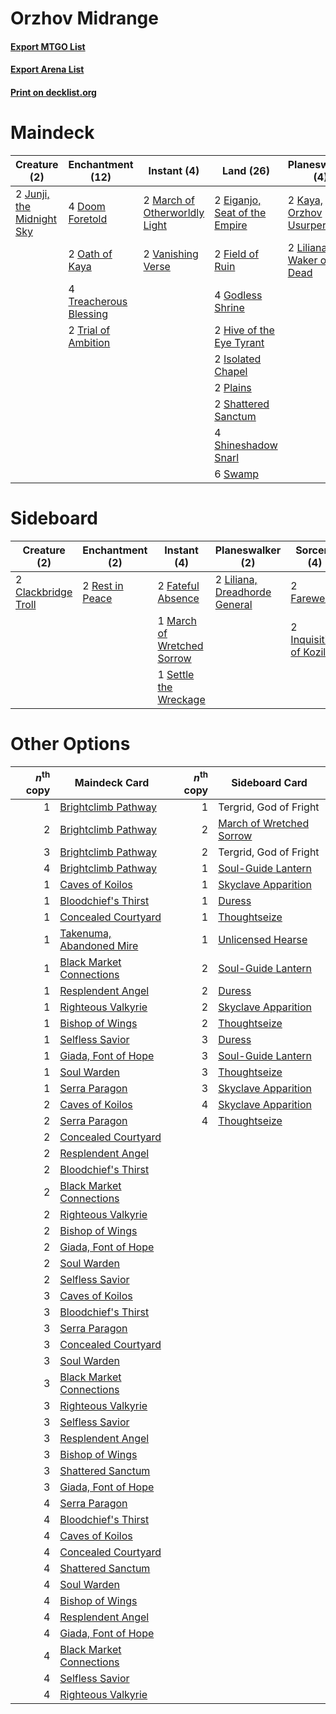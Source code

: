# Orzhov Midrange

#### [Export MTGO List](../collection/Orzhov%20Midrange/Orzhov%20Midrange.txt)
#### [Export Arena List](../collection/Orzhov%20Midrange/Orzhov%20Midrange_arena.txt)
#### [Print on decklist.org](http://decklist.org/?deckmain=2%09Divine%20Purge%0A4%09Doom%20Foretold%0A2%09Eiganjo,%20Seat%20of%20the%20Empire%0A2%09Field%20of%20Ruin%0A4%09Godless%20Shrine%0A2%09Hive%20of%20the%20Eye%20Tyrant%0A4%09Invoke%20Despair%0A2%09Isolated%20Chapel%0A2%09Junji,%20the%20Midnight%20Sky%0A2%09Kaya,%20Orzhov%20Usurper%0A2%09Liliana,%20Waker%20of%20the%20Dead%0A2%09March%20of%20Otherworldly%20Light%0A2%09Oath%20of%20Kaya%0A2%09Plains%0A2%09Shattered%20Sanctum%0A4%09Shineshadow%20Snarl%0A6%09Swamp%0A3%09Thoughtseize%0A4%09Treacherous%20Blessing%0A2%09Trial%20of%20Ambition%0A2%09Vanishing%20Verse%0A3%09Wrath%20of%20God&deckside=2%09Clackbridge%20Troll%0A1%09Divine%20Purge%0A2%09Farewell%0A2%09Fateful%20Absence%0A2%09Inquisition%20of%20Kozilek%0A2%09Liliana,%20Dreadhorde%20General%0A1%09March%20of%20Wretched%20Sorrow%0A2%09Rest%20in%20Peace%0A1%09Settle%20the%20Wreckage)
# Maindeck

|                                            Creature (2)                                            |                                        Enchantment (12)                                         |                                              Instant (4)                                               |                                               Land (26)                                                |                                           Planeswalker (4)                                            |                                       Sorcery (10)                                        | Unknown (2)  |
|----------------------------------------------------------------------------------------------------|-------------------------------------------------------------------------------------------------|--------------------------------------------------------------------------------------------------------|--------------------------------------------------------------------------------------------------------|-------------------------------------------------------------------------------------------------------|-------------------------------------------------------------------------------------------|--------------|
|2 [Junji, the Midnight Sky](http://gatherer.wizards.com/Pages/Card/Details.aspx?multiverseid=548400)|4 [Doom Foretold](http://gatherer.wizards.com/Pages/Card/Details.aspx?multiverseid=473149)       |2 [March of Otherworldly Light](http://gatherer.wizards.com/Pages/Card/Details.aspx?multiverseid=548321)|2 [Eiganjo, Seat of the Empire](http://gatherer.wizards.com/Pages/Card/Details.aspx?multiverseid=548581)|2 [Kaya, Orzhov Usurper](http://gatherer.wizards.com/Pages/Card/Details.aspx?multiverseid=460129)      |4 [Invoke Despair](http://gatherer.wizards.com/Pages/Card/Details.aspx?multiverseid=548399)|2 Divine Purge|
|                                                                                                    |2 [Oath of Kaya](http://gatherer.wizards.com/Pages/Card/Details.aspx?multiverseid=461136)        |2 [Vanishing Verse](http://gatherer.wizards.com/Pages/Card/Details.aspx?multiverseid=513736)            |2 [Field of Ruin](http://gatherer.wizards.com/Pages/Card/Details.aspx?multiverseid=435415)              |2 [Liliana, Waker of the Dead](http://gatherer.wizards.com/Pages/Card/Details.aspx?multiverseid=485431)|3 [Thoughtseize](http://gatherer.wizards.com/Pages/Card/Details.aspx?multiverseid=438676)  |              |
|                                                                                                    |4 [Treacherous Blessing](http://gatherer.wizards.com/Pages/Card/Details.aspx?multiverseid=476368)|                                                                                                        |4 [Godless Shrine](http://gatherer.wizards.com/Pages/Card/Details.aspx?multiverseid=405099)             |                                                                                                       |3 [Wrath of God](http://gatherer.wizards.com/Pages/Card/Details.aspx?multiverseid=129808)  |              |
|                                                                                                    |2 [Trial of Ambition](http://gatherer.wizards.com/Pages/Card/Details.aspx?multiverseid=426815)   |                                                                                                        |2 [Hive of the Eye Tyrant](http://gatherer.wizards.com/Pages/Card/Details.aspx?multiverseid=527545)     |                                                                                                       |                                                                                           |              |
|                                                                                                    |                                                                                                 |                                                                                                        |2 [Isolated Chapel](http://gatherer.wizards.com/Pages/Card/Details.aspx?multiverseid=443129)            |                                                                                                       |                                                                                           |              |
|                                                                                                    |                                                                                                 |                                                                                                        |2 [Plains](http://gatherer.wizards.com/Pages/Card/Details.aspx?multiverseid=439856)                     |                                                                                                       |                                                                                           |              |
|                                                                                                    |                                                                                                 |                                                                                                        |2 [Shattered Sanctum](http://gatherer.wizards.com/Pages/Card/Details.aspx?multiverseid=541140)          |                                                                                                       |                                                                                           |              |
|                                                                                                    |                                                                                                 |                                                                                                        |4 [Shineshadow Snarl](http://gatherer.wizards.com/Pages/Card/Details.aspx?multiverseid=513764)          |                                                                                                       |                                                                                           |              |
|                                                                                                    |                                                                                                 |                                                                                                        |6 [Swamp](http://gatherer.wizards.com/Pages/Card/Details.aspx?multiverseid=439858)                      |                                                                                                       |                                                                                           |              |


# Sideboard

|                                         Creature (2)                                         |                                     Enchantment (2)                                      |                                             Instant (4)                                             |                                            Planeswalker (2)                                            |                                            Sorcery (4)                                            | Unknown (1)  |
|----------------------------------------------------------------------------------------------|------------------------------------------------------------------------------------------|-----------------------------------------------------------------------------------------------------|--------------------------------------------------------------------------------------------------------|---------------------------------------------------------------------------------------------------|--------------|
|2 [Clackbridge Troll](http://gatherer.wizards.com/Pages/Card/Details.aspx?multiverseid=473046)|2 [Rest in Peace](http://gatherer.wizards.com/Pages/Card/Details.aspx?multiverseid=442021)|2 [Fateful Absence](http://gatherer.wizards.com/Pages/Card/Details.aspx?multiverseid=534774)         |2 [Liliana, Dreadhorde General](http://gatherer.wizards.com/Pages/Card/Details.aspx?multiverseid=461024)|2 [Farewell](http://gatherer.wizards.com/Pages/Card/Details.aspx?multiverseid=548306)              |1 Divine Purge|
|                                                                                              |                                                                                          |1 [March of Wretched Sorrow](http://gatherer.wizards.com/Pages/Card/Details.aspx?multiverseid=548411)|                                                                                                        |2 [Inquisition of Kozilek](http://gatherer.wizards.com/Pages/Card/Details.aspx?multiverseid=416897)|              |
|                                                                                              |                                                                                          |1 [Settle the Wreckage](http://gatherer.wizards.com/Pages/Card/Details.aspx?multiverseid=435186)     |                                                                                                        |                                                                                                   |              |


# Other Options

|*n*<sup>th</sup> copy|                                           Maindeck Card                                           |*n*<sup>th</sup> copy|                                          Sideboard Card                                           |
|--------------------:|---------------------------------------------------------------------------------------------------|--------------------:|---------------------------------------------------------------------------------------------------|
|                    1|[Brightclimb Pathway](http://gatherer.wizards.com/Pages/Card/Details.aspx?multiverseid=491911)     |                    1|Tergrid, God of Fright                                                                             |
|                    2|[Brightclimb Pathway](http://gatherer.wizards.com/Pages/Card/Details.aspx?multiverseid=491911)     |                    2|[March of Wretched Sorrow](http://gatherer.wizards.com/Pages/Card/Details.aspx?multiverseid=548411)|
|                    3|[Brightclimb Pathway](http://gatherer.wizards.com/Pages/Card/Details.aspx?multiverseid=491911)     |                    2|Tergrid, God of Fright                                                                             |
|                    4|[Brightclimb Pathway](http://gatherer.wizards.com/Pages/Card/Details.aspx?multiverseid=491911)     |                    1|[Soul-Guide Lantern](http://gatherer.wizards.com/Pages/Card/Details.aspx?multiverseid=476488)      |
|                    1|[Caves of Koilos](http://gatherer.wizards.com/Pages/Card/Details.aspx?multiverseid=129497)         |                    1|[Skyclave Apparition](http://gatherer.wizards.com/Pages/Card/Details.aspx?multiverseid=495603)     |
|                    1|[Bloodchief's Thirst](http://gatherer.wizards.com/Pages/Card/Details.aspx?multiverseid=491729)     |                    1|[Duress](http://gatherer.wizards.com/Pages/Card/Details.aspx?multiverseid=14557)                   |
|                    1|[Concealed Courtyard](http://gatherer.wizards.com/Pages/Card/Details.aspx?multiverseid=417818)     |                    1|[Thoughtseize](http://gatherer.wizards.com/Pages/Card/Details.aspx?multiverseid=438676)            |
|                    1|[Takenuma, Abandoned Mire](http://gatherer.wizards.com/Pages/Card/Details.aspx?multiverseid=548591)|                    1|[Unlicensed Hearse](http://gatherer.wizards.com/Pages/Card/Details.aspx?multiverseid=555447)       |
|                    1|[Black Market Connections](http://gatherer.wizards.com/Pages/Card/Details.aspx?multiverseid=566960)|                    2|[Soul-Guide Lantern](http://gatherer.wizards.com/Pages/Card/Details.aspx?multiverseid=476488)      |
|                    1|[Resplendent Angel](http://gatherer.wizards.com/Pages/Card/Details.aspx?multiverseid=447170)       |                    2|[Duress](http://gatherer.wizards.com/Pages/Card/Details.aspx?multiverseid=14557)                   |
|                    1|[Righteous Valkyrie](http://gatherer.wizards.com/Pages/Card/Details.aspx?multiverseid=503630)      |                    2|[Skyclave Apparition](http://gatherer.wizards.com/Pages/Card/Details.aspx?multiverseid=495603)     |
|                    1|[Bishop of Wings](http://gatherer.wizards.com/Pages/Card/Details.aspx?multiverseid=466762)         |                    2|[Thoughtseize](http://gatherer.wizards.com/Pages/Card/Details.aspx?multiverseid=438676)            |
|                    1|[Selfless Savior](http://gatherer.wizards.com/Pages/Card/Details.aspx?multiverseid=485359)         |                    3|[Duress](http://gatherer.wizards.com/Pages/Card/Details.aspx?multiverseid=14557)                   |
|                    1|[Giada, Font of Hope](http://gatherer.wizards.com/Pages/Card/Details.aspx?multiverseid=555215)     |                    3|[Soul-Guide Lantern](http://gatherer.wizards.com/Pages/Card/Details.aspx?multiverseid=476488)      |
|                    1|[Soul Warden](http://gatherer.wizards.com/Pages/Card/Details.aspx?multiverseid=129740)             |                    3|[Thoughtseize](http://gatherer.wizards.com/Pages/Card/Details.aspx?multiverseid=438676)            |
|                    1|[Serra Paragon](http://gatherer.wizards.com/Pages/Card/Details.aspx?multiverseid=574512)           |                    3|[Skyclave Apparition](http://gatherer.wizards.com/Pages/Card/Details.aspx?multiverseid=495603)     |
|                    2|[Caves of Koilos](http://gatherer.wizards.com/Pages/Card/Details.aspx?multiverseid=129497)         |                    4|[Skyclave Apparition](http://gatherer.wizards.com/Pages/Card/Details.aspx?multiverseid=495603)     |
|                    2|[Serra Paragon](http://gatherer.wizards.com/Pages/Card/Details.aspx?multiverseid=574512)           |                    4|[Thoughtseize](http://gatherer.wizards.com/Pages/Card/Details.aspx?multiverseid=438676)            |
|                    2|[Concealed Courtyard](http://gatherer.wizards.com/Pages/Card/Details.aspx?multiverseid=417818)     |                     |                                                                                                   |
|                    2|[Resplendent Angel](http://gatherer.wizards.com/Pages/Card/Details.aspx?multiverseid=447170)       |                     |                                                                                                   |
|                    2|[Bloodchief's Thirst](http://gatherer.wizards.com/Pages/Card/Details.aspx?multiverseid=491729)     |                     |                                                                                                   |
|                    2|[Black Market Connections](http://gatherer.wizards.com/Pages/Card/Details.aspx?multiverseid=566960)|                     |                                                                                                   |
|                    2|[Righteous Valkyrie](http://gatherer.wizards.com/Pages/Card/Details.aspx?multiverseid=503630)      |                     |                                                                                                   |
|                    2|[Bishop of Wings](http://gatherer.wizards.com/Pages/Card/Details.aspx?multiverseid=466762)         |                     |                                                                                                   |
|                    2|[Giada, Font of Hope](http://gatherer.wizards.com/Pages/Card/Details.aspx?multiverseid=555215)     |                     |                                                                                                   |
|                    2|[Soul Warden](http://gatherer.wizards.com/Pages/Card/Details.aspx?multiverseid=129740)             |                     |                                                                                                   |
|                    2|[Selfless Savior](http://gatherer.wizards.com/Pages/Card/Details.aspx?multiverseid=485359)         |                     |                                                                                                   |
|                    3|[Caves of Koilos](http://gatherer.wizards.com/Pages/Card/Details.aspx?multiverseid=129497)         |                     |                                                                                                   |
|                    3|[Bloodchief's Thirst](http://gatherer.wizards.com/Pages/Card/Details.aspx?multiverseid=491729)     |                     |                                                                                                   |
|                    3|[Serra Paragon](http://gatherer.wizards.com/Pages/Card/Details.aspx?multiverseid=574512)           |                     |                                                                                                   |
|                    3|[Concealed Courtyard](http://gatherer.wizards.com/Pages/Card/Details.aspx?multiverseid=417818)     |                     |                                                                                                   |
|                    3|[Soul Warden](http://gatherer.wizards.com/Pages/Card/Details.aspx?multiverseid=129740)             |                     |                                                                                                   |
|                    3|[Black Market Connections](http://gatherer.wizards.com/Pages/Card/Details.aspx?multiverseid=566960)|                     |                                                                                                   |
|                    3|[Righteous Valkyrie](http://gatherer.wizards.com/Pages/Card/Details.aspx?multiverseid=503630)      |                     |                                                                                                   |
|                    3|[Selfless Savior](http://gatherer.wizards.com/Pages/Card/Details.aspx?multiverseid=485359)         |                     |                                                                                                   |
|                    3|[Resplendent Angel](http://gatherer.wizards.com/Pages/Card/Details.aspx?multiverseid=447170)       |                     |                                                                                                   |
|                    3|[Bishop of Wings](http://gatherer.wizards.com/Pages/Card/Details.aspx?multiverseid=466762)         |                     |                                                                                                   |
|                    3|[Shattered Sanctum](http://gatherer.wizards.com/Pages/Card/Details.aspx?multiverseid=541140)       |                     |                                                                                                   |
|                    3|[Giada, Font of Hope](http://gatherer.wizards.com/Pages/Card/Details.aspx?multiverseid=555215)     |                     |                                                                                                   |
|                    4|[Serra Paragon](http://gatherer.wizards.com/Pages/Card/Details.aspx?multiverseid=574512)           |                     |                                                                                                   |
|                    4|[Bloodchief's Thirst](http://gatherer.wizards.com/Pages/Card/Details.aspx?multiverseid=491729)     |                     |                                                                                                   |
|                    4|[Caves of Koilos](http://gatherer.wizards.com/Pages/Card/Details.aspx?multiverseid=129497)         |                     |                                                                                                   |
|                    4|[Concealed Courtyard](http://gatherer.wizards.com/Pages/Card/Details.aspx?multiverseid=417818)     |                     |                                                                                                   |
|                    4|[Shattered Sanctum](http://gatherer.wizards.com/Pages/Card/Details.aspx?multiverseid=541140)       |                     |                                                                                                   |
|                    4|[Soul Warden](http://gatherer.wizards.com/Pages/Card/Details.aspx?multiverseid=129740)             |                     |                                                                                                   |
|                    4|[Bishop of Wings](http://gatherer.wizards.com/Pages/Card/Details.aspx?multiverseid=466762)         |                     |                                                                                                   |
|                    4|[Resplendent Angel](http://gatherer.wizards.com/Pages/Card/Details.aspx?multiverseid=447170)       |                     |                                                                                                   |
|                    4|[Giada, Font of Hope](http://gatherer.wizards.com/Pages/Card/Details.aspx?multiverseid=555215)     |                     |                                                                                                   |
|                    4|[Black Market Connections](http://gatherer.wizards.com/Pages/Card/Details.aspx?multiverseid=566960)|                     |                                                                                                   |
|                    4|[Selfless Savior](http://gatherer.wizards.com/Pages/Card/Details.aspx?multiverseid=485359)         |                     |                                                                                                   |
|                    4|[Righteous Valkyrie](http://gatherer.wizards.com/Pages/Card/Details.aspx?multiverseid=503630)      |                     |                                                                                                   |

